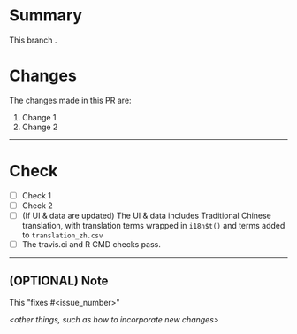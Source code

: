 # Summary

This branch *<succinct summary of the purpose>*.

# Changes

The changes made in this PR are:

1. Change 1
1. Change 2

***

# Check

- [ ] Check 1
- [ ] Check 2
- [ ] (If UI & data are updated) The UI & data includes Traditional Chinese translation, with translation terms wrapped in `i18n$t()` and terms added to `translation_zh.csv`
- [ ] The travis.ci and R CMD checks pass.

***

## (OPTIONAL) Note

This "fixes #<issue_number>"

*<other things, such as how to incorporate new changes>*
*<brief summary of the purpose of this pull request>*
